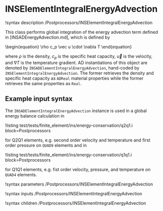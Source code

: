 # INSElementIntegralEnergyAdvection

!syntax description /Postprocessors/INSElementIntegralEnergyAdvection

This class performs global integration of the energy advection term defined in
[INSADEnergyAdvection.md], which is defined by

\begin{equation}
\rho c_p \vec u \cdot \nabla T
\end{equation}

where $\rho$ is the density, $c_p$ is the
specific heat capacity,
$\vec u$ is the velocity, and $\nabla T$ is the temperature gradient. AD
instantiations of this object are denoted by
`INSADElementIntegralEnergyAdvection`, hand-coded by
`INSElementIntegralEnergyAdvection`. The former retrieves the density and
specific heat capacity as `ADReal` material properties while the former
retrieves the same properties as `Real`.

## Example input syntax

The `INSADElementIntegralEnergyAdvection` instance is used in a global energy
balance calculation in

!listing test/tests/finite_element/ins/energy-conservation/q2q1.i block=Postprocessors

for Q2Q1 elements, e.g. second order velocity and temperature and first order
pressure on `QUAD9` elements and in

!listing test/tests/finite_element/ins/energy-conservation/q1q1.i block=Postprocessors

for Q1Q1 elements, e.g. fist order velocity, pressure, and temperature on
`QUAD4` elements.

!syntax parameters /Postprocessors/INSElementIntegralEnergyAdvection

!syntax inputs /Postprocessors/INSElementIntegralEnergyAdvection

!syntax children /Postprocessors/INSElementIntegralEnergyAdvection
